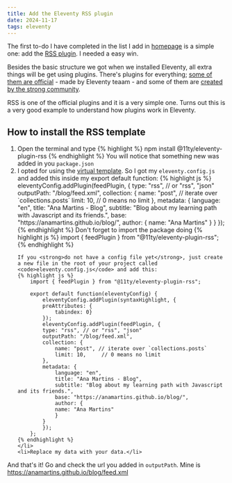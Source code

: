 ```yaml
---
title: Add the Eleventy RSS plugin
date: 2024-11-17
tags: eleventy
---
```


The first to-do I have completed in the list I add in [homepage](/blog/) is a simple one: add the <a href="https://www.11ty.dev/docs/plugins/rss/" target="_blank">RSS plugin</a>. I needed a easy win.

Besides the basic structure we got when we installed Eleventy, all extra things will be get using plugins. There's plugins for everything; <a href="https://www.11ty.dev/docs/plugins/official/" target="_blank">some of them are official</a> - made by Eleventy teaam - and some of them are <a href="https://www.11ty.dev/docs/plugins/community/" target="_blank">created by the strong community</a>.

RSS is one of the official plugins and it is a very simple one. Turns out this is a very good example to understand how plugins work in Eleventy.

<h2>How to install the RSS template</h2>
<ol>
    <li>Open the terminal and type 
    {% highlight %}  
    npm install @11ty/eleventy-plugin-rss
    {% endhighlight %} 
    You will notice that something new was added in you <code>package.json</code>
    <li>I opted for using the <a href="https://www.11ty.dev/docs/plugins/rss/#virtual-template">virtual template</a>. So I got my <code>eleventy.config.js</code> and added this inside my export default function:
    {% highlight js %}  
    eleventyConfig.addPlugin(feedPlugin, {
      type: "rss", // or "rss", "json"
      outputPath: "/blog/feed.xml",
      collection: {
        name: "post", // iterate over `collections.posts`
        limit: 10,     // 0 means no limit
      },
      metadata: {
        language: "en",
        title: "Ana Martins - Blog",
        subtitle: "Blog about my learning path with Javascript and its friends.",
        base: "https://anamartins.github.io/blog/",
        author: {
          name: "Ana Martins"
        }
      }
    });
    {% endhighlight %}
    Don't forget to import the package doing 
    {% highlight js %}  
    import { feedPlugin } from "@11ty/eleventy-plugin-rss";
    {% endhighlight %}

    If you <strong>do not have a config file yet</strong>, just create a new file in the root of your project called <code>eleventy.config.js</code> and add this:
    {% highlight js %}  
        import { feedPlugin } from "@11ty/eleventy-plugin-rss";

        export default function(eleventyConfig) {
            eleventyConfig.addPlugin(syntaxHighlight, {
            preAttributes: {
                tabindex: 0}
            });
            eleventyConfig.addPlugin(feedPlugin, {
            type: "rss", // or "rss", "json"
            outputPath: "/blog/feed.xml",
            collection: {
                name: "post", // iterate over `collections.posts`
                limit: 10,     // 0 means no limit
            },
            metadata: {
                language: "en",
                title: "Ana Martins - Blog",
                subtitle: "Blog about my learning path with Javascript and its friends.",
                base: "https://anamartins.github.io/blog/",
                author: {
                name: "Ana Martins"
                }
            }
            });
        };
    {% endhighlight %}
    </li>
    <li>Replace my data with your data.</li>
</ol>
And that's it! Go and check the url you added in <code>outputPath</code>. Mine is <a href="https://anamartins.github.io/blog/feed.xml" target="_blank">https://anamartins.github.io/blog/feed.xml</a>
